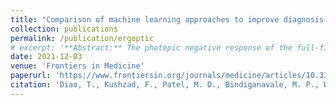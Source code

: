 ```yaml
---
title: "Comparison of machine learning approaches to improve diagnosis of optic neuropathy using photopic negative response measured using a handheld device"
collection: publications
permalink: /publication/ergoptic
# excerpt: '**Abstract:** The photopic negative response of the full-field electroretinogram (ERG) is reduced in optic neuropathies. However, technical requirements for measurement and poor classification performance have limited widespread clinical application. Recent advances in hardware facilitate efficient clinic-based recording of the full-field ERG. Time series classification, a machine learning approach, may improve classification by using the entire ERG waveform as the input. In this study, full-field ERGs were recorded in 217 eyes (109 optic neuropathy and 108 controls) of 155 subjects. User-defined ERG features including photopic negative response were reduced in optic neuropathy eyes (p < 0.0005, generalized estimating equation models accounting for age). However, classification of optic neuropathy based on user-defined features was only fair with receiver operating characteristic area under the curve ranging between 0.62 and 0.68 and F1 score at the optimal cutoff ranging between 0.30 and 0.33. In comparison, machine learning classifiers using a variety of time series analysis approaches had F1 scores of 0.58–0.76 on a test data set. Time series classifications are promising for improving optic neuropathy diagnosis using ERG waveforms. Larger sample sizes will be important to refine the models.'
date: 2021-12-03
venue: 'Frontiers in Medicine'
paperurl: 'https://www.frontiersin.org/journals/medicine/articles/10.3389/fmed.2021.771713/full'
citation: 'Diao, T., Kushzad, F., Patel, M. D., Bindiganavale, M. P., Wasi, M., Kochenderfer, M. J., & Moss, H. E. (2021). Comparison of machine learning approaches to improve diagnosis of optic neuropathy using photopic negative response measured using a handheld device. Frontiers in Medicine, 8, 771713.'
---
```

